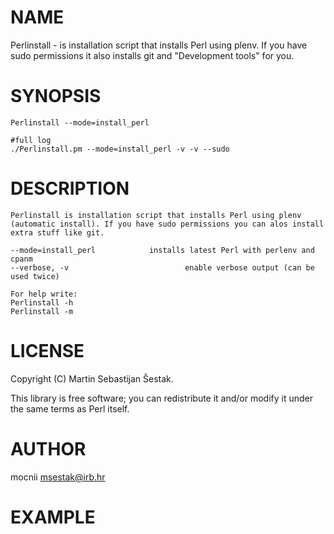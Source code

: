 # NAME

Perlinstall - is installation script that installs Perl using plenv. If you have sudo permissions it also installs git and "Development tools" for you.

# SYNOPSIS

    Perlinstall --mode=install_perl

    #full log
    ./Perlinstall.pm --mode=install_perl -v -v --sudo

# DESCRIPTION

    Perlinstall is installation script that installs Perl using plenv (automatic install). If you have sudo permissions you can alos install extra stuff like git.

    --mode=install_perl            installs latest Perl with perlenv and cpanm
    --verbose, -v                          enable verbose output (can be used twice) 

    For help write:
    Perlinstall -h
    Perlinstall -m

# LICENSE

Copyright (C) Martin Sebastijan Šestak.

This library is free software; you can redistribute it and/or modify
it under the same terms as Perl itself.

# AUTHOR

mocnii <msestak@irb.hr>

# EXAMPLE
